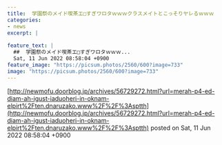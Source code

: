 ```yaml
---
title:  学園祭のメイド喫茶エ□すぎワロタｗｗｗクラスメイトとこっそりヤレるｗｗｗ
categories:
- news
excerpt: |
  
feature_text: |
  ##  学園祭のメイド喫茶エ□すぎワロタｗｗｗ...
  Sat, 11 Jun 2022 08:58:04 +0900
feature_image: "https://picsum.photos/2560/600?image=733"
image: "https://picsum.photos/2560/600?image=733"
---
```


[http://newmofu.doorblog.jp/archives/56729272.html?url=merah-p4-ed-diam-ah-igust-iaduoheri-in-oknam-elpirt%2Ften.dnaruzako.www%2F%2F%3Asptth](http://newmofu.doorblog.jp/archives/56729272.html?url=merah-p4-ed-diam-ah-igust-iaduoheri-in-oknam-elpirt%2Ften.dnaruzako.www%2F%2F%3Asptth)
posted on Sat, 11 Jun 2022 08:58:04 +0900

<!--more-->



